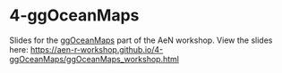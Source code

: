# 4-ggOceanMaps

Slides for the [ggOceanMaps](https://mikkovihtakari.github.io/ggOceanMaps/) part of the AeN workshop. View the slides here: https://aen-r-workshop.github.io/4-ggOceanMaps/ggOceanMaps_workshop.html
